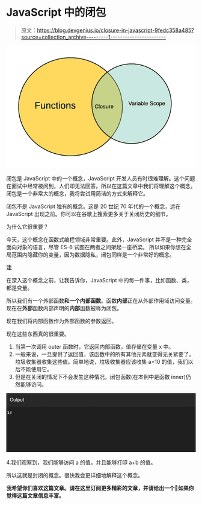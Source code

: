 # JavaScript 中的闭包

> 原文：<https://blog.devgenius.io/closure-in-javascript-9fedc358a485?source=collection_archive---------1----------------------->

![](img/6ee58c5decf8107482a31d11586f4e77.png)

闭包是 JavaScript 中的一个概念，JavaScript 开发人员有时很难理解。这个问题在面试中经常被问到，人们却无法回答。所以在这篇文章中我们将理解这个概念。闭包是一个非常大的概念，我将尝试用简洁的方式来解释它。

闭包不是 JavaScript 独有的概念。这是 20 世纪 70 年代的一个概念，远在 JavaScript 出现之前。你可以在谷歌上搜索更多关于关闭历史的细节。

为什么它很重要？

今天，这个概念在函数式编程领域非常重要。此外，JavaScript 并不是一种完全面向对象的语言，尽管 ES-6 试图在两者之间架起一座桥梁。
所以如果你想在全局范围内隐藏你的变量，因为数据隐私，闭包同样是一个非常好的概念。

**注**

在深入这个概念之前，让我告诉你，JavaScript 中的每一件事，比如函数、类，都是变量。

所以我们有一个外部函数**和一个内部函数**。函数**内部**正在从外部作用域访问变量。现在在**外部**函数内部声明的**内部**函数被称为闭包。

现在我们将内部函数作为外部函数的参数返回。

现在这些东西真的很重要。

1.  当第一次调用 outer 函数时，它返回内部函数，值存储在变量 x 中。
2.  一般来说，一旦提供了返回值，该函数中的所有其他元素就变得无关紧要了。垃圾收集器收集这些值。简单地说，垃圾收集器应该收集 a=10 的值，我们以后不能使用它。
3.  但是在关闭的情况下不会发生这种情况。闭包函数(在本例中是函数 inner)仍然能够访问。

![](img/d61ffe57d547ee6a8a6e3d2ebab52e9e.png)

4.我们观察到，我们能够访问 a 的值，并且能够打印 a+b 的值。

所以这就是封闭的概念。很快我会更详细地解释这个概念。

**我希望你们喜欢这篇文章。请在这里订阅更多精彩的文章，并请给出一个👏如果你觉得这篇文章信息丰富。**
